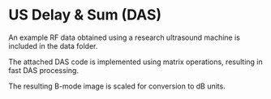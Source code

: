 # US Delay & Sum (DAS)

An example RF data obtained using a research ultrasound machine is included in the data folder.  

The attached DAS code is implemented using matrix operations, resulting in fast DAS processing.  

The resulting B-mode image is scaled for conversion to dB units.  